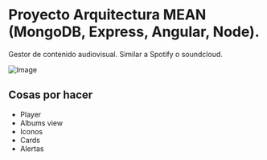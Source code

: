 # Proyecto Arquitectura MEAN (MongoDB, Express, Angular, Node).
Gestor de contenido audiovisual. Similar a Spotify o soundcloud.

![Image](https://media.giphy.com/media/9OEUu4UktZF84/giphy.gif)

## Cosas por hacer 

* Player
* Albums view
* Iconos
* Cards
* Alertas
